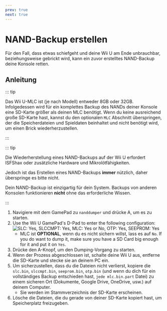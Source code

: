 ```yaml
---
prev: true
next: true
---
```


# NAND-Backup erstellen

Für den Fall, dass etwas schiefgeht und deine Wii U am Ende unbrauchbar, beziehungsweise gebrickt wird, kann ein zuvor erstelltes NAND-Backup deine Konsole retten.

## Anleitung

::: tip

Das Wii U-MLC ist (je nach Modell) entweder 8GB oder 32GB. Infolgedessen wird für ein komplettes Backup des NANDs deiner Konsole eine SD-Karte größer als deinen MLC benötigt. Wenn du keine ausreichend große SD-Karte hast, kannst du den optionalen `MLC` Abschnitt überspringen, der die Speicherdateien und Spieldaten beinhaltet und nicht benötigt wird, um einen Brick wiederherzustellen.

:::

::: tip

Die Wiederherstellung eines NAND-Backups auf der Wii U erfordert ISFShax oder zusätzliche Hardware und Mikrolötfähigkeiten.

Jedoch ist das Erstellen eines NAND-Backups **immer** nützlich, daher überspringe es bitte nicht.

Dein NAND-Backup ist einzigartig für dein System. Backups von anderen Konsolen funktionieren **nicht** ohne das erforderliche Wissen.

:::

1. Navigiere mit dem GamePad zu `nanddumper` und drücke A, um es zu starten.
2. Use the Wii U GamePad's D-Pad to enter the following configuration:
   ![SLC: Yes, SLCCMPT: Yes, MLC: Yes or No, OTP: Yes, SEEPROM: Yes](/assets/img/guide/NAND.png)
   - MLC ist **OPTIONAL**, wenn du es nicht sichern willst, lass es auf `No`. If you do want to dump it, make sure you have a SD Card big enough for it and put it on `Yes`.
3. Drücke den A-Knopf, um den Dumping-Vorgang zu starten.
4. Wenn der Prozess abgeschlossen ist, schalte deine Wii U aus, entferne die SD-Karte und stecke sie an deinem PC ein.
5. Um sicherzustellen, dass du die Dateien nicht verlierst, kopiere die `slc.bin`, `slccmpt.bin`, `seeprom.bin`, `otp.bin` (und wenn du dich für ein vollständiges Backup entschieden hast, `jede mlc.bin.part` Datei) zu einem sicheren Ort (Dokumente, Google Drive, OneDrive, usw.) auf deinem Computer.
   - Sie werden im Stammverzeichnis der SD-Karte erscheinen.
6. Lösche die Dateien, die du gerade von deiner SD-Karte kopiert hast, um Speicherplatz freizugeben.
